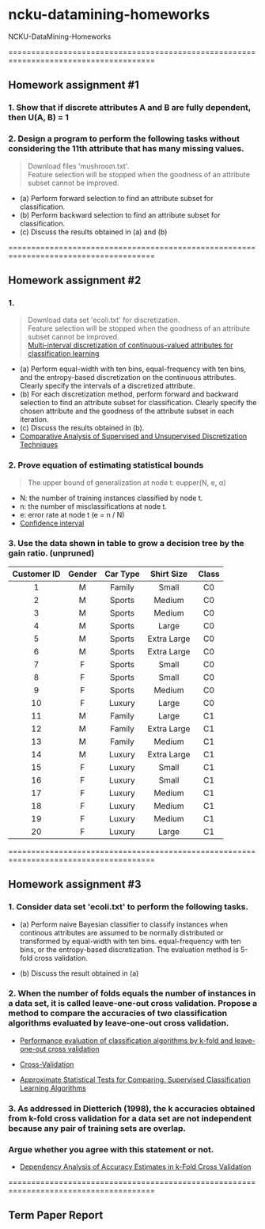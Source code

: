 # ncku-datamining-homeworks
NCKU-DataMining-Homeworks

======================================================================================

## Homework assignment #1
### 1. Show that if discrete attributes A and B are fully dependent, then U(A, B) = 1
### 2. Design a program to perform the following tasks without considering the 11th attribute that has many missing values.
> Download files 'mushroom.txt'.<br>
> Feature selection will be stopped when the goodness of an attribute subset cannot be improved. 
* (a) Perform forward selection to find an attribute subset for classification.
* (b) Perform backward selection to find an attribute subset for classification.
* (c) Discuss the results obtained in (a) and (b) 

======================================================================================

## Homework assignment #2
### 1. 
> Download data set 'ecoli.txt' for discretization.<br>
> Feature selection will be stopped when the goodness of an attribute subset cannot be improved.<br>
> [Multi-interval discretization of continuous-valued attributes for classification learning](http://web.donga.ac.kr/kjunwoo/files/Multi%20interval%20discretization%20of%20continuous%20valued%20attributes%20for%20classification%20learning.pdf)
* (a) Perform equal-width with ten bins, equal-frequency with ten bins, and the entropy-based discretization on the continuous attributes. Clearly specify the intervals of a discretized attribute.
* (b) For each discretization method, perform forward and backward selection to find an attribute subset for classification. Clearly specify the chosen attribute and the goodness of the attribute subset in each iteration.
* (c) Discuss the results obtained in (b).
*  [Comparative Analysis of Supervised and Unsupervised
Discretization Techniques](https://www.researchgate.net/profile/Rajashree_Dash/publication/266058863_Comparative_Analysis_of_Supervised_and_Unsupervised_Discretization_Techniques/links/55727c6b08aeacff1ffacde8/Comparative-Analysis-of-Supervised-and-Unsupervised-Discretization-Techniques.pdf)

### 2. Prove equation of estimating statistical bounds
> The upper bound of generalization at node t: eupper(N, e, α)<br>
*  N: the number of training instances classified by node t.<br>
* n: the number of misclassifications at node t.<br>
* e: error rate at node t (e = n / N)<br>
* [Confidence interval](http://people.stern.nyu.edu/gsimon/Pamphlets/ConfidenceIntervalCollection16APR08.pdf)

### 3. Use the data shown in table to grow a decision tree by the gain ratio. (unpruned)

| Customer ID | Gender| Car Type | Shirt Size  | Class |
| :---:       | :---: | :---:    | :---:       | :---: |
| 1           | M     | Family   | Small       | C0    |
| 2           | M     | Sports   | Medium      | C0    |
| 3           | M     | Sports   | Medium      | C0    |
| 4           | M     | Sports   | Large       | C0    |
| 5           | M     | Sports   | Extra Large | C0    |
| 6           | M     | Sports   | Extra Large | C0    |
| 7           | F     | Sports   | Small       | C0    |
| 8           | F     | Sports   | Small       | C0    |
| 9           | F     | Sports   | Medium      | C0    |
| 10          | F     | Luxury   | Large       | C0    |
| 11          | M     | Family   | Large       | C1    |
| 12          | M     | Family   | Extra Large | C1    |
| 13          | M     | Family   | Medium      | C1    |
| 14          | M     | Luxury   | Extra Large | C1    |
| 15          | F     | Luxury   | Small       | C1    |
| 16          | F     | Luxury   | Small       | C1    |
| 17          | F     | Luxury   | Medium      | C1    |
| 18          | F     | Luxury   | Medium      | C1    |
| 19          | F     | Luxury   | Medium      | C1    |
| 20          | F     | Luxury   | Large       | C1    |

======================================================================================

## Homework assignment #3
### 1. Consider data set 'ecoli.txt' to perform the following tasks.

* (a) Perform naive Bayesian classifier to classify instances when continous attributes are assumed to be normally distributed or transformed by equal-width with ten bins. equal-frequency with ten bins, or the entropy-based discretization. The evaluation method is 5-fold cross validation.

* (b) Discuss the result obtained in (a)

### 2. When the number of folds equals the number of instances in a data set, it is called leave-one-out cross validation. Propose a method to compare the accuracies of two classification algorithms evaluated by leave-one-out cross validation.

* [Performance evaluation of classification algorithms by k-fold
and leave-one-out cross validation](https://ac.els-cdn.com/S0031320315000989/1-s2.0-S0031320315000989-main.pdf?_tid=53173eb4-b513-48e2-801e-b9f6548e408d&acdnat=1525615491_22e15bbf53174961a0d78bb438ca6a76)

* [Cross-Validation](http://leitang.net/papers/ency-cross-validation.pdf)

* [Approximate Statistical Tests for Comparing. Supervised Classification Learning Algorithms](http://sci2s.ugr.es/keel/pdf/algorithm/articulo/dietterich1998.pdf)

### 3. As addressed in Dietterich (1998), the k accuracies obtained from k-fold cross validation for a data set are not independent because any pair of training sets are overlap.<br>
### Argue whether you agree with this statement or not.

* [Dependency Analysis of Accuracy Estimates
in k-Fold Cross Validation](https://ieeexplore.ieee.org/stamp/stamp.jsp?tp=&arnumber=8012491)

======================================================================================

## Term Paper Report
